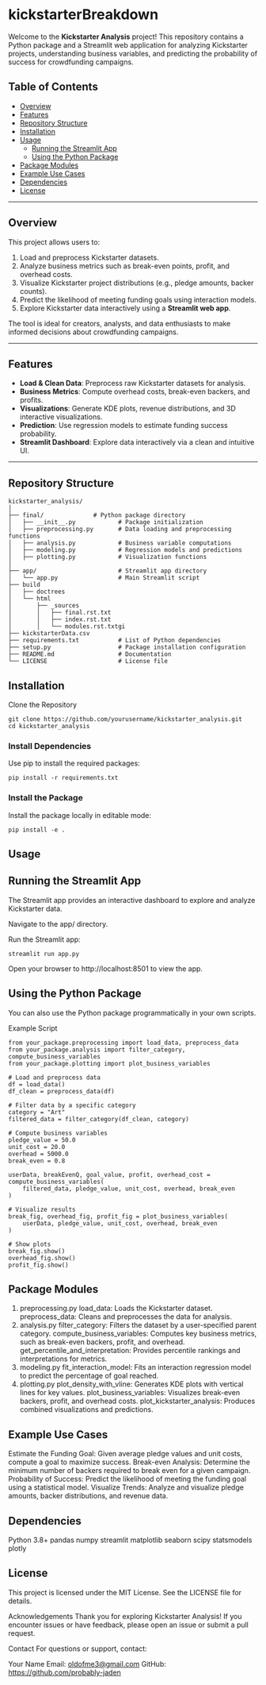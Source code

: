 # kickstarterBreakdown

Welcome to the **Kickstarter Analysis** project! This repository contains a Python package and a Streamlit web application for analyzing Kickstarter projects, understanding business variables, and predicting the probability of success for crowdfunding campaigns.

## Table of Contents
- [Overview](#overview)
- [Features](#features)
- [Repository Structure](#repository-structure)
- [Installation](#installation)
- [Usage](#usage)
  - [Running the Streamlit App](#running-the-streamlit-app)
  - [Using the Python Package](#using-the-python-package)
- [Package Modules](#package-modules)
- [Example Use Cases](#example-use-cases)
- [Dependencies](#dependencies)
- [License](#license)

---

## Overview

This project allows users to:
1. Load and preprocess Kickstarter datasets.
2. Analyze business metrics such as break-even points, profit, and overhead costs.
3. Visualize Kickstarter project distributions (e.g., pledge amounts, backer counts).
4. Predict the likelihood of meeting funding goals using interaction models.
5. Explore Kickstarter data interactively using a **Streamlit web app**.

The tool is ideal for creators, analysts, and data enthusiasts to make informed decisions about crowdfunding campaigns.

---

## Features

- **Load & Clean Data**: Preprocess raw Kickstarter datasets for analysis.
- **Business Metrics**: Compute overhead costs, break-even backers, and profits.
- **Visualizations**: Generate KDE plots, revenue distributions, and 3D interactive visualizations.
- **Prediction**: Use regression models to estimate funding success probability.
- **Streamlit Dashboard**: Explore data interactively via a clean and intuitive UI.

---

## Repository Structure

```plaintext
kickstarter_analysis/
│
├── final/              # Python package directory
│   ├── __init__.py            # Package initialization
│   ├── preprocessing.py       # Data loading and preprocessing functions
│   ├── analysis.py            # Business variable computations
│   ├── modeling.py            # Regression models and predictions
│   ├── plotting.py            # Visualization functions
│
├── app/                       # Streamlit app directory
│   └── app.py                 # Main Streamlit script
├── build
│   ├── doctrees
│   └── html
│       ├── _sources
│       │   ├── final.rst.txt
│       │   ├── index.rst.txt
│       │   └── modules.rst.txtgi
├── kickstarterData.csv
├── requirements.txt           # List of Python dependencies
├── setup.py                   # Package installation configuration
├── README.md                  # Documentation
└── LICENSE                    # License file
```


## Installation
Clone the Repository

```plaintext
git clone https://github.com/yourusername/kickstarter_analysis.git
cd kickstarter_analysis
```

### Install Dependencies
Use pip to install the required packages:

```plaintext
pip install -r requirements.txt
```

### Install the Package
Install the package locally in editable mode:

```plaintext
pip install -e .
```

## Usage
## Running the Streamlit App
The Streamlit app provides an interactive dashboard to explore and analyze Kickstarter data.

Navigate to the app/ directory.

Run the Streamlit app:

```plaintext
streamlit run app.py
```

Open your browser to http://localhost:8501 to view the app.

## Using the Python Package
You can also use the Python package programmatically in your own scripts.

Example Script

```plaintext
from your_package.preprocessing import load_data, preprocess_data
from your_package.analysis import filter_category, compute_business_variables
from your_package.plotting import plot_business_variables

# Load and preprocess data
df = load_data()
df_clean = preprocess_data(df)

# Filter data by a specific category
category = "Art"
filtered_data = filter_category(df_clean, category)

# Compute business variables
pledge_value = 50.0
unit_cost = 20.0
overhead = 5000.0
break_even = 0.8

userData, breakEvenQ, goal_value, profit, overhead_cost = compute_business_variables(
    filtered_data, pledge_value, unit_cost, overhead, break_even
)

# Visualize results
break_fig, overhead_fig, profit_fig = plot_business_variables(
    userData, pledge_value, unit_cost, overhead, break_even
)

# Show plots
break_fig.show()
overhead_fig.show()
profit_fig.show()
```

## Package Modules
1. preprocessing.py
load_data: Loads the Kickstarter dataset.
preprocess_data: Cleans and preprocesses the data for analysis.
2. analysis.py
filter_category: Filters the dataset by a user-specified parent category.
compute_business_variables: Computes key business metrics, such as break-even backers, profit, and overhead.
get_percentile_and_interpretation: Provides percentile rankings and interpretations for metrics.
3. modeling.py
fit_interaction_model: Fits an interaction regression model to predict the percentage of goal reached.
4. plotting.py
plot_density_with_vline: Generates KDE plots with vertical lines for key values.
plot_business_variables: Visualizes break-even backers, profit, and overhead costs.
plot_kickstarter_analysis: Produces combined visualizations and predictions.


## Example Use Cases

Estimate the Funding Goal: Given average pledge values and unit costs, compute a goal to maximize success.
Break-even Analysis: Determine the minimum number of backers required to break even for a given campaign.
Probability of Success: Predict the likelihood of meeting the funding goal using a statistical model.
Visualize Trends: Analyze and visualize pledge amounts, backer distributions, and revenue data.


## Dependencies
Python 3.8+
pandas
numpy
streamlit
matplotlib
seaborn
scipy
statsmodels
plotly


## License
This project is licensed under the MIT License. See the LICENSE file for details.

Acknowledgements
Thank you for exploring Kickstarter Analysis! If you encounter issues or have feedback, please open an issue or submit a pull request.

Contact
For questions or support, contact:

Your Name
Email: oldofme3@gmail.com
GitHub: https://github.com/probably-jaden
